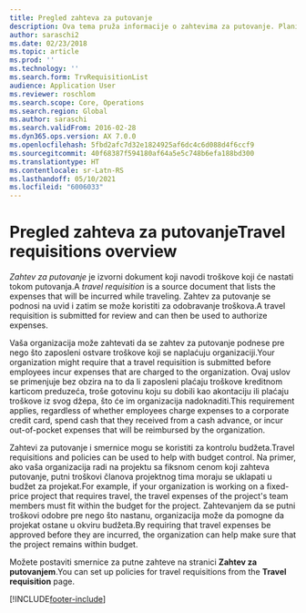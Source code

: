 ```yaml
---
title: Pregled zahteva za putovanje
description: Ova tema pruža informacije o zahtevima za putovanje. Planirani putni troškovi u dokumentu zahteva za putovanje.
author: saraschi2
ms.date: 02/23/2018
ms.topic: article
ms.prod: ''
ms.technology: ''
ms.search.form: TrvRequisitionList
audience: Application User
ms.reviewer: roschlom
ms.search.scope: Core, Operations
ms.search.region: Global
ms.author: saraschi
ms.search.validFrom: 2016-02-28
ms.dyn365.ops.version: AX 7.0.0
ms.openlocfilehash: 5fbd2afc7d32e1824925af6dc4c6d088d4f6ccf9
ms.sourcegitcommit: 40f68387f594180af64a5e5c748b6efa188bd300
ms.translationtype: HT
ms.contentlocale: sr-Latn-RS
ms.lasthandoff: 05/10/2021
ms.locfileid: "6006033"
---
```

# <a name="travel-requisitions-overview"></a><span data-ttu-id="fee4a-104">Pregled zahteva za putovanje</span><span class="sxs-lookup"><span data-stu-id="fee4a-104">Travel requisitions overview</span></span>

<span data-ttu-id="fee4a-105">*Zahtev za putovanje* je izvorni dokument koji navodi troškove koji će nastati tokom putovanja.</span><span class="sxs-lookup"><span data-stu-id="fee4a-105">A *travel requisition* is a source document that lists the expenses that will be incurred while traveling.</span></span> <span data-ttu-id="fee4a-106">Zahtev za putovanje se podnosi na uvid i zatim se može koristiti za odobravanje troškova.</span><span class="sxs-lookup"><span data-stu-id="fee4a-106">A travel requisition is submitted for review and can then be used to authorize expenses.</span></span>

<span data-ttu-id="fee4a-107">Vaša organizacija može zahtevati da se zahtev za putovanje podnese pre nego što zaposleni ostvare troškove koji se naplaćuju organizaciji.</span><span class="sxs-lookup"><span data-stu-id="fee4a-107">Your organization might require that a travel requisition is submitted before employees incur expenses that are charged to the organization.</span></span> <span data-ttu-id="fee4a-108">Ovaj uslov se primenjuje bez obzira na to da li zaposleni plaćaju troškove kreditnom karticom preduzeća, troše gotovinu koju su dobili kao akontaciju ili plaćaju troškove iz svog džepa, što će im organizacija nadoknaditi.</span><span class="sxs-lookup"><span data-stu-id="fee4a-108">This requirement applies, regardless of whether employees charge expenses to a corporate credit card, spend cash that they received from a cash advance, or incur out-of-pocket expenses that will be reimbursed by the organization.</span></span>

<span data-ttu-id="fee4a-109">Zahtevi za putovanje i smernice mogu se koristiti za kontrolu budžeta.</span><span class="sxs-lookup"><span data-stu-id="fee4a-109">Travel requisitions and policies can be used to help with budget control.</span></span> <span data-ttu-id="fee4a-110">Na primer, ako vaša organizacija radi na projektu sa fiksnom cenom koji zahteva putovanje, putni troškovi članova projektnog tima moraju se uklapati u budžet za projekat.</span><span class="sxs-lookup"><span data-stu-id="fee4a-110">For example, if your organization is working on a fixed-price project that requires travel, the travel expenses of the project's team members must fit within the budget for the project.</span></span> <span data-ttu-id="fee4a-111">Zahtevanjem da se putni troškovi odobre pre nego što nastanu, organizacija može da pomogne da projekat ostane u okviru budžeta.</span><span class="sxs-lookup"><span data-stu-id="fee4a-111">By requiring that travel expenses be approved before they are incurred, the organization can help make sure that the project remains within budget.</span></span>

<span data-ttu-id="fee4a-112">Možete postaviti smernice za putne zahteve na stranici **Zahtev za putovanjem**.</span><span class="sxs-lookup"><span data-stu-id="fee4a-112">You can set up policies for travel requisitions from the **Travel requisition** page.</span></span>


[!INCLUDE[footer-include](../includes/footer-banner.md)]